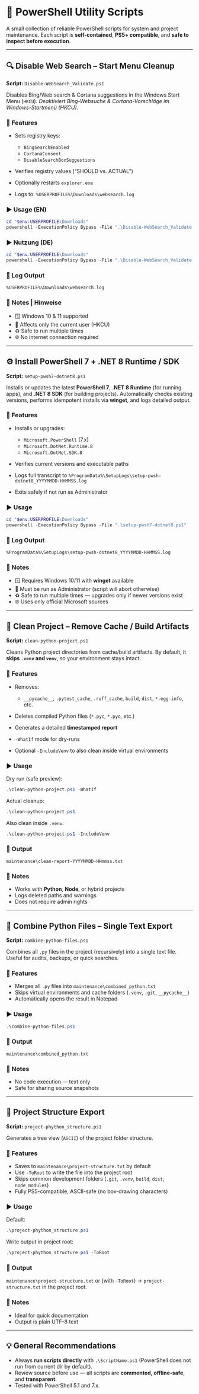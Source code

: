 # 🧰 PowerShell Utility Scripts

A small collection of reliable PowerShell scripts for system and project maintenance.
Each script is **self-contained**, **PS5+ compatible**, and **safe to inspect before execution**.

---

## 🔍 Disable Web Search – Start Menu Cleanup

**Script:** `Disable-WebSearch_Validate.ps1`

Disables Bing/Web search & Cortana suggestions in the Windows Start Menu (`HKCU`).
*Deaktiviert Bing-Websuche & Cortana-Vorschläge im Windows-Startmenü (HKCU).*

### 📄 Features

* Sets registry keys:

  * `BingSearchEnabled`
  * `CortanaConsent`
  * `DisableSearchBoxSuggestions`
* Verifies registry values (“SHOULD vs. ACTUAL”)
* Optionally restarts `explorer.exe`
* Logs to: `%USERPROFILE%\Downloads\websearch.log`

### ▶️ Usage (EN)

```powershell
cd "$env:USERPROFILE\Downloads"
powershell -ExecutionPolicy Bypass -File ".\Disable-WebSearch_Validate.ps1" -RestartExplorer
```

### ▶️ Nutzung (DE)

```powershell
cd "$env:USERPROFILE\Downloads"
powershell -ExecutionPolicy Bypass -File ".\Disable-WebSearch_Validate.ps1" -RestartExplorer
```

### 📁 Log Output

`%USERPROFILE%\Downloads\websearch.log`

### 🧠 Notes | Hinweise

* 🪟 Windows 10 & 11 supported
* 👤 Affects only the current user (HKCU)
* ♻️ Safe to run multiple times
* 🌐 No internet connection required

---

## ⚙️ Install PowerShell 7 + .NET 8 Runtime / SDK

**Script:** `setup-pwsh7-dotnet8.ps1`

Installs or updates the latest **PowerShell 7**, **.NET 8 Runtime** (for running apps), and **.NET 8 SDK** (for building projects).
Automatically checks existing versions, performs idempotent installs via **winget**, and logs detailed output.

### 📄 Features

* Installs or upgrades:

  * `Microsoft.PowerShell` (7.x)
  * `Microsoft.DotNet.Runtime.8`
  * `Microsoft.DotNet.SDK.8`
* Verifies current versions and executable paths
* Logs full transcript to `%ProgramData%\SetupLogs\setup-pwsh-dotnet8_YYYYMMDD-HHMMSS.log`
* Exits safely if not run as Administrator

### ▶️ Usage

```powershell
cd "$env:USERPROFILE\Downloads"
powershell -ExecutionPolicy Bypass -File ".\setup-pwsh7-dotnet8.ps1"
```

### 📁 Log Output

`%ProgramData%\SetupLogs\setup-pwsh-dotnet8_YYYYMMDD-HHMMSS.log`

### 🧠 Notes

* 🪟 Requires Windows 10/11 with **winget** available
* 👑 Must be run as Administrator (script will abort otherwise)
* ♻️ Safe to run multiple times — upgrades only if newer versions exist
* 🌐 Uses only official Microsoft sources

---

## 🧹 Clean Project – Remove Cache / Build Artifacts

**Script:** `clean-python-project.ps1`

Cleans Python project directories from cache/build artifacts.
By default, it **skips `.venv` and `venv`**, so your environment stays intact.

### 📄 Features

* Removes:

  * `__pycache__`, `.pytest_cache`, `.ruff_cache`, `build`, `dist`, `*.egg-info`, etc.
* Deletes compiled Python files (`*.pyc`, `*.pyo`, etc.)
* Generates a detailed **timestamped report**
* `-WhatIf` mode for dry-runs
* Optional `-IncludeVenv` to also clean inside virtual environments

### ▶️ Usage

Dry run (safe preview):

```powershell
.\clean-python-project.ps1 -WhatIf
```

Actual cleanup:

```powershell
.\clean-python-project.ps1
```

Also clean inside `.venv`:

```powershell
.\clean-python-project.ps1 -IncludeVenv
```

### 📁 Output

`maintenance\clean-report-YYYYMMDD-HHmmss.txt`

### 🧠 Notes

* Works with **Python**, **Node**, or hybrid projects
* Logs deleted paths and warnings
* Does not require admin rights

---

## 🧩 Combine Python Files – Single Text Export

**Script:** `combine-python-files.ps1`

Combines all `.py` files in the project (recursively) into a single text file.
Useful for audits, backups, or quick searches.

### 📄 Features

* Merges all `.py` files into `maintenance\combined_python.txt`
* Skips virtual environments and cache folders (`.venv`, `.git`, `__pycache__`)
* Automatically opens the result in Notepad

### ▶️ Usage

```powershell
.\combine-python-files.ps1
```

### 📁 Output

`maintenance\combined_python.txt`

### 🧠 Notes

* No code execution — text only
* Safe for sharing source snapshots

---

## 🌲 Project Structure Export

**Script:** `project-phython_structure.ps1`

Generates a tree view (`ASCII`) of the project folder structure.

### 📄 Features

* Saves to `maintenance\project-structure.txt` by default
* Use `-ToRoot` to write the file into the project root
* Skips common development folders (`.git`, `.venv`, `build`, `dist`, `node_modules`)
* Fully PS5-compatible, ASCII-safe (no box-drawing characters)

### ▶️ Usage

Default:

```powershell
.\project-phython_structure.ps1
```

Write output in project root:

```powershell
.\project-phython_structure.ps1 -ToRoot
```

### 📁 Output

`maintenance\project-structure.txt`
or (with `-ToRoot`) → `project-structure.txt` in the project root.

### 🧠 Notes

* Ideal for quick documentation
* Output is plain UTF-8 text

---

## 💡 General Recommendations

* Always **run scripts directly** with `.\ScriptName.ps1` (PowerShell does not run from current dir by default).
* Review source before use — all scripts are **commented, offline-safe**, and **transparent**.
* Tested with PowerShell 5.1 and 7.x.
